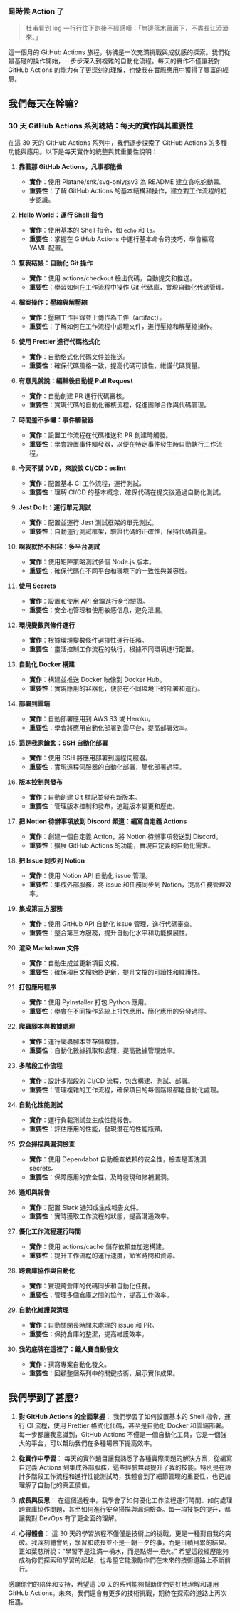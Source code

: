 ### 是時候 Action 了

> 杜甫看到 log 一行行往下跑後不經感嘆：「無邊落木蕭蕭下，不盡長江滾滾來。」

這一個月的 GitHub Actions 旅程，彷彿是一次充滿挑戰與成就感的探索。我們從最基礎的操作開始，一步步深入到複雜的自動化流程。每天的實作不僅讓我對 GitHub Actions 的能力有了更深刻的理解，也使我在實際應用中獲得了豐富的經驗。

## 我們每天在幹嘛?

### 30 天 GitHub Actions 系列總結：每天的實作與其重要性

在這 30 天的 GitHub Actions 系列中，我們逐步探索了 GitHub Actions 的多種功能與應用。以下是每天實作的統整與其重要性說明：

1. **靠著那 GitHub Actions，凡事都能做**
   - **實作**：使用 Platane/snk/svg-only@v3 為 README 建立貪吃蛇動畫。
   - **重要性**：了解 GitHub Actions 的基本結構和操作，建立對工作流程的初步認識。

2. **Hello World：運行 Shell 指令**
   - **實作**：使用基本的 Shell 指令，如 `echo` 和 `ls`。
   - **重要性**：掌握在 GitHub Actions 中運行基本命令的技巧，學會編寫 YAML 配置。

3. **幫我結帳：自動化 Git 操作**
   - **實作**：使用 actions/checkout 檢出代碼，自動提交和推送。
   - **重要性**：學習如何在工作流程中操作 Git 代碼庫，實現自動化代碼管理。

4. **檔案操作：壓縮與解壓縮**
   - **實作**：壓縮工作目錄並上傳作為工件（artifact）。
   - **重要性**：了解如何在工作流程中處理文件，進行壓縮和解壓縮操作。

5. **使用 Prettier 進行代碼格式化**
   - **實作**：自動格式化代碼文件並推送。
   - **重要性**：確保代碼風格一致，提高代碼可讀性，維護代碼質量。

6. **有意見就說：編輯後自動提 Pull Request**
   - **實作**：自動創建 PR 進行代碼審核。
   - **重要性**：實現代碼的自動化審核流程，促進團隊合作與代碼管理。

7. **時間差不多囉：事件觸發器**
   - **實作**：設置工作流程在代碼推送和 PR 創建時觸發。
   - **重要性**：學會設置事件觸發器，以便在特定事件發生時自動執行工作流程。

8. **今天不講 DVD，來談談 CI/CD：eslint**
   - **實作**：配置基本 CI 工作流程，運行測試。
   - **重要性**：理解 CI/CD 的基本概念，確保代碼在提交後通過自動化測試。

9. **Jest Do It：運行單元測試**
   - **實作**：配置並運行 Jest 測試框架的單元測試。
   - **重要性**：自動運行測試框架，驗證代碼的正確性，保持代碼質量。

10. **啊我就怕不相容：多平台測試**
    - **實作**：使用矩陣策略測試多個 Node.js 版本。
    - **重要性**：確保代碼在不同平台和環境下的一致性與兼容性。

11. **使用 Secrets**
    - **實作**：設置和使用 API 金鑰進行身份驗證。
    - **重要性**：安全地管理和使用敏感信息，避免泄漏。

12. **環境變數與條件運行**
    - **實作**：根據環境變數條件選擇性運行任務。
    - **重要性**：靈活控制工作流程的執行，根據不同環境進行配置。

13. **自動化 Docker 構建**
    - **實作**：構建並推送 Docker 映像到 Docker Hub。
    - **重要性**：實現應用的容器化，便於在不同環境下的部署和運行。

14. **部署到雲端**
    - **實作**：自動部署應用到 AWS S3 或 Heroku。
    - **重要性**：學會將應用自動化部署到雲平台，提高部署效率。

15. **這是我家鑰匙：SSH 自動化部署**
    - **實作**：使用 SSH 將應用部署到遠程伺服器。
    - **重要性**：實現遠程伺服器的自動化部署，簡化部署過程。

16. **版本控制與發布**
    - **實作**：自動創建 Git 標記並發布新版本。
    - **重要性**：管理版本控制和發布，追蹤版本變更和歷史。

17. **把 Notion 待辦事項放到 Discord 頻道：編寫自定義 Actions**
    - **實作**：創建一個自定義 Action，將 Notion 待辦事項發送到 Discord。
    - **重要性**：擴展 GitHub Actions 的功能，實現自定義的自動化需求。

18. **把 Issue 同步到 Notion**
    - **實作**：使用 Notion API 自動化 issue 管理。
    - **重要性**：集成外部服務，將 issue 和任務同步到 Notion，提高任務管理效率。

19. **集成第三方服務**
    - **實作**：使用 GitHub API 自動化 issue 管理，進行代碼審查。
    - **重要性**：整合第三方服務，提升自動化水平和功能擴展性。

20. **渲染 Markdown 文件**
    - **實作**：自動生成並更新項目文檔。
    - **重要性**：確保項目文檔始終更新，提升文檔的可讀性和維護性。

21. **打包應用程序**
    - **實作**：使用 PyInstaller 打包 Python 應用。
    - **重要性**：學會在不同操作系統上打包應用，簡化應用的分發過程。

22. **爬蟲腳本與數據處理**
    - **實作**：運行爬蟲腳本並存儲數據。
    - **重要性**：自動化數據抓取和處理，提高數據管理效率。

23. **多階段工作流程**
    - **實作**：設計多階段的 CI/CD 流程，包含構建、測試、部署。
    - **重要性**：管理複雜的工作流程，確保項目的每個階段都能自動化處理。

24. **自動化性能測試**
    - **實作**：運行負載測試並生成性能報告。
    - **重要性**：評估應用的性能，發現潛在的性能瓶頸。

25. **安全掃描與漏洞檢查**
    - **實作**：使用 Dependabot 自動檢查依賴的安全性，檢查是否洩漏 secrets。
    - **重要性**：保障應用的安全性，及時發現和修補漏洞。

26. **通知與報告**
    - **實作**：配置 Slack 通知或生成報告文件。
    - **重要性**：實時獲取工作流程的狀態，提高溝通效率。

27. **優化工作流程運行時間**
    - **實作**：使用 actions/cache 儲存依賴並加速構建。
    - **重要性**：提升工作流程的運行速度，節省時間和資源。

28. **跨倉庫協作與自動化**
    - **實作**：實現跨倉庫的代碼同步和自動化任務。
    - **重要性**：管理多個倉庫之間的協作，提高工作效率。

29. **自動化維護與清理**
    - **實作**：自動關閉長時間未處理的 issue 和 PR。
    - **重要性**：保持倉庫的整潔，提高維護效率。

30. **我的底牌在這裡了：鐵人賽自動發文**
    - **實作**：撰寫專案自動化發文。
    - **重要性**：回顧整個系列中的關鍵技術，展示實作成果。


## 我們學到了甚麼?

1. **對 GitHub Actions 的全面掌握**：
   我們學習了如何設置基本的 Shell 指令，運行 CI 流程，使用 Prettier 格式化代碼，甚至是自動化 Docker 和雲端部署。每一步都讓我意識到，GitHub Actions 不僅是一個自動化工具，它是一個強大的平台，可以幫助我們在多種場景下提高效率。

2. **從實作中學習**：
   每天的實作題目讓我熟悉了各種實際問題的解決方案，從編寫自定義 Actions 到集成外部服務，這些經驗無疑提升了我的技能。特別是在設計多階段工作流程和進行性能測試時，我體會到了細節管理的重要性，也更加理解了自動化的真正價值。

3. **成長與反思**：
   在這個過程中，我學會了如何優化工作流程運行時間、如何處理跨倉庫協作問題，甚至如何進行安全掃描與漏洞檢查。每一項技能的提升，都讓我對 DevOps 有了更全面的理解。

4. **心得體會**：
   這 30 天的學習旅程不僅僅是技術上的挑戰，更是一種對自我的突破。我深刻體會到，學習和成長並不是一朝一夕的事，而是日積月累的結果。正如葉慈所說：“學習不是注滿一桶水，而是點燃一把火。” 希望這段經歷能夠成為你們探索和學習的起點，也希望它能激勵你們在未來的技術道路上不斷前行。

感謝你們的陪伴和支持，希望這 30 天的系列能夠幫助你們更好地理解和運用 GitHub Actions。未來，我們還會有更多的技術挑戰，期待在探索的道路上再次相遇。